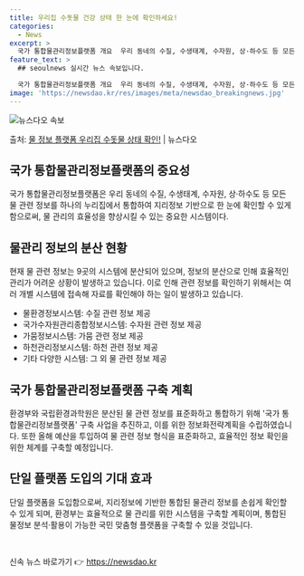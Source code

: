 ```yaml
---
title: 우리집 수돗물 건강 상태 한 눈에 확인하세요!
categories:
  - News
excerpt: >
  국가 통합물관리정보플랫폼 개요  우리 동네의 수질, 수생태계, 수자원, 상·하수도 등 모든 물 관련 정보를 …
feature_text: >
  ## seoulnews 실시간 뉴스 속보입니다.

  국가 통합물관리정보플랫폼 개요  우리 동네의 수질, 수생태계, 수자원, 상·하수도 등 모든 물 관련 정보를 …
image: 'https://newsdao.kr/res/images/meta/newsdao_breakingnews.jpg'
---
```


![뉴스다오 속보](https://newsdao.kr/res/images/meta/newsdao_breakingnews.jpg)

<p>출처: <a href="https://newsdao.kr/4201" rel="dofollow">물 정보 플랫폼 우리집 수돗물 상태 확인!</a> | 뉴스다오</p>

<h2 data-ke-size="size26">국가 통합물관리정보플랫폼의 중요성</h2>
<p data-ke-size="size16">국가 통합물관리정보플랫폼은 우리 동네의 수질, 수생태계, 수자원, 상·하수도 등 모든 물 관련 정보를 하나의 누리집에서 통합하여 지리정보 기반으로 한 눈에 확인할 수 있게 함으로써, 물 관리의 효율성을 향상시킬 수 있는 중요한 시스템이다.</p>

<h2 data-ke-size="size26">물관리 정보의 분산 현황</h2>
<p data-ke-size="size16">현재 물 관련 정보는 9곳의 시스템에 분산되어 있으며, 정보의 분산으로 인해 효율적인 관리가 어려운 상황이 발생하고 있습니다. 이로 인해 관련 정보를 확인하기 위해서는 여러 개별 시스템에 접속해 자료를 확인해야 하는 일이 발생하고 있습니다.</p>
<ul>
<li>물환경정보시스템: 수질 관련 정보 제공</li>
<li>국가수자원관리종합정보시스템: 수자원 관련 정보 제공</li>
<li>가뭄정보시스템: 가뭄 관련 정보 제공</li>
<li>하천관리정보시스템: 하천 관련 정보 제공</li>
<li>기타 다양한 시스템: 그 외 물 관련 정보 제공</li>
</ul>

<h2 data-ke-size="size26">국가 통합물관리정보플랫폼 구축 계획</h2>
<p data-ke-size="size16">환경부와 국립환경과학원은 분산된 물 관련 정보를 표준화하고 통합하기 위해 '국가 통합물관리정보플랫폼' 구축 사업을 추진하고, 이를 위한 정보화전략계획을 수립하였습니다. 또한 올해 예산을 투입하여 물 관련 정보 형식을 표준화하고, 효율적인 정보 확인을 위한 체계를 구축할 예정입니다.</p>

<h2 data-ke-size="size26">단일 플랫폼 도입의 기대 효과</h2>
<p data-ke-size="size16">단일 플랫폼을 도입함으로써, 지리정보에 기반한 통합된 물관리 정보를 손쉽게 확인할 수 있게 되며, 환경부는 효율적으로 물 관리를 위한 시스템을 구축할 계획이며, 통합된 물정보 분석·활용이 가능한 국민 맞춤형 플랫폼을 구축할 수 있을 것입니다.</p>
<p data-ke-size="size16">&nbsp;</p> 

신속 뉴스 바로가기 👉 <a href="https://newsdao.kr" rel="dofollow">https://newsdao.kr</a>


